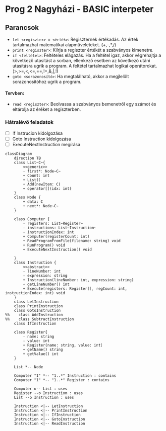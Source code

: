 # Prog 2 Nagyházi - BASIC interpeter

## Parancsok

- `let <regiszter> = <érték>`: Regiszternek értékadás. Az érték tartalmazhat matematikai alapműveleteket. (+,-,*,/)
- `print <regiszter>`: Kiírja a regiszter értékét a szabványos kimenetre.
- `if <feltétel>`: Feltételes elágazás. Ha a feltétel igaz, akkor végrehajtja a következő utasítást a sorban, ellenkező esetben az következő utáni utasításra ugrik a program. A feltétel tartalmazhat logikai operátorokat. (>,>=,<,<=,==,!=,&,|,!)
- `goto <sorazonosító>`: Ha megtalálható, akkor a megjlelölt sorazonosítóhoz ugrik a program.
#### Tervben:
- `read <regiszter>`: Beolvassa a szabványos bemenetről egy számot és eltárolja az éréket a regiszterben.

### Hátralévő feladatok
- [ ] If Instrucion kidolgozása
- [ ] Goto Instruction kidolgozása
- [ ] ExecuteNextInstruction megírása

```mermaid
classDiagram
    direction TB
    class List~C~{
        <<generic>>
        - first*: Node~C~
        + Count: int
        + List()
        + Add(newItem: C)
        + operator[](idx: int)
    }
    class Node { 
        + data: C
        + next*: Node~C~ 
    }
    
    class Computer {
        - registers: List~Register~
        - instructions: List~Instruction~
        - instructionIndex: int
        + Computer(registerCount: int)
        + ReadProgramFromFile(filename: string) void
        + RunProgram() void
        + ExecuteNextInstruction() void
        
    }    
    class Instruction {
        <<abstract>>
        - lineNumber: int
        - expression: string
        + Instruction(lineNumber: int, expression: string)
        + getLineNumber() int
        + Execute(registers: Register[], regCount: int, instructionIndex: int) void
    }
    class LetInstruction
    class PrintInstruction
    class GotoInstruction
%%    class AddInstruction
%%    class SubtractInstruction 
    class IfInstruction
    
    class Register{
        - name: string
        - value: int
        + Register(name: string, value: int)
        + getName() string
        + getValue() int
    }
    
    List *-- Node
    
    Computer "1" *-- "1..*" Instruction : contains
    Computer "1" *-- "1..*" Register : contains
    
    Computer o-- List : uses    
    Register --o Instruction : uses
    List --o Instruction : uses
    
    Instruction <|-- LetInstruction
    Instruction <|-- PrintInstruction
    Instruction <|-- IfInstruction
    Instruction <|-- GotoInstruction
    Instruction <|-- ReadInstruction
```